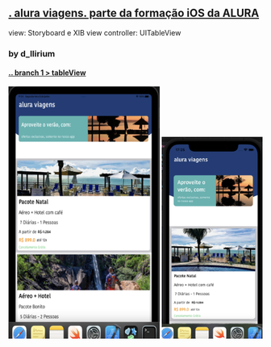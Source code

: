 
## [. alura viagens. parte da formação iOS da ALURA ](https://cursos.alura.com.br/formacao-ios)

view: Storyboard e XIB
view controller: UITableView

### by d_llirium

#### [.. branch 1 > tableView ](https://github.com/d-llirium/AluraViagens/tree/tableView)

<img src="https://github.com/d-llirium/AluraViagens/blob/main/images/iPad_01.png?raw=true" width="300" height="500"> <img src="https://github.com/d-llirium/AluraViagens/blob/main/images/iPhone_01.png?raw=true" width="200" height="400">

